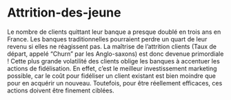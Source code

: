 # Attrition-des-jeune
Le nombre de clients quittant leur banque a presque doublé en trois ans en France. Les banques traditionnelles pourraient perdre un quart de leur revenu si elles ne réagissent pas. La maîtrise de l’attrition clients (Taux de départ, appelé “Churn” par les Anglo-saxons) est donc devenue primordiale ! Cette plus grande volatilité des clients oblige les banques à accentuer les actions de fidélisation. En effet, c’est le meilleur investissement marketing possible, car le coût pour fidéliser un client existant est bien moindre que pour en acquérir un nouveau. Toutefois, pour être réellement efficaces, ces actions doivent être finement ciblées.
